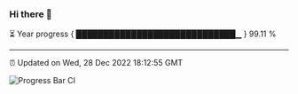 ### Hi there 👋

⏳ Year progress { █████████████████████████████▁ } 99.11 %

---

⏰ Updated on Wed, 28 Dec 2022 18:12:55 GMT

![Progress Bar CI](https://github.com/liununu/liununu/workflows/Progress%20Bar%20CI/badge.svg)
